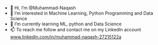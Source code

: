- 👋 Hi, I’m @Muhammad-Naqash  
- 👀 I’m interested in Machine Learning, Python Programming and Data Science
- 🌱 I’m currently learning ML, python and Data Science
- 📫 To reach me follow and contact me on my LinkedIn account www.linkedin.com/in/muhammad-naqash-27215122a
